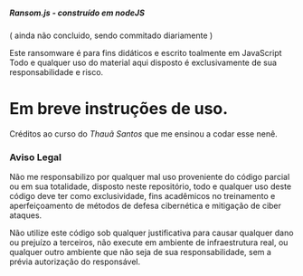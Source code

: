 
##### Ransom.js - construído em nodeJS

( ainda não concluido, sendo commitado diariamente ) 

Este ransomware é para fins didáticos e escrito toalmente em JavaScript Todo e qualquer uso do material aqui disposto é exclusivamente de sua responsabilidade e risco.

# Em breve instruções de uso. 

Créditos ao curso do *Thauã Santos* que me ensinou a codar esse nenê.


### Aviso Legal

Não me responsabilizo por qualquer mal uso proveniente do código parcial ou em sua totalidade, disposto neste repositório, todo e qualquer uso deste código deve ter como exclusividade, fins acadêmicos no treinamento e aperfeiçoamento de métodos de defesa cibernética e mitigação de ciber ataques.

Não utilize este código sob qualquer justificativa para causar qualquer dano ou prejuízo a terceiros, não execute em ambiente de infraestrutura real, ou qualquer outro ambiente que não seja de sua responsabilidade, sem a prévia autorização do responsável.